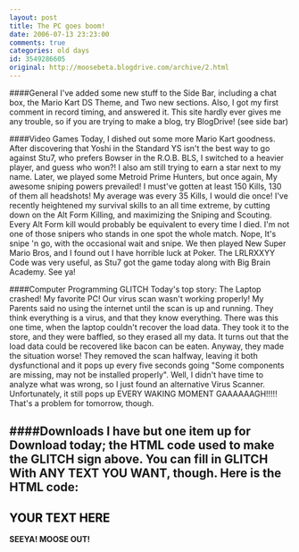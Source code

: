 ```yaml
---
layout: post
title: The PC goes boom!
date: 2006-07-13 23:23:00
comments: true
categories: old days
id: 3549286605
original: http://moosebeta.blogdrive.com/archive/2.html
---
```


####General
I've added some new stuff to the Side Bar, including a chat box, the Mario Kart DS Theme, and Two new sections. Also, I got my first comment in record timing, and answered it. This site hardly ever gives me any trouble, so if you are trying to make a blog, try BlogDrive! (see side bar)

####Video Games
Today, I dished out some more Mario Kart goodness. After discovering that Yoshi in the Standard YS isn't the best way to go against Stu7, who prefers Bowser in the R.O.B. BLS, I switched to a heavier player, and guess who won?! I also am still trying to earn a star next to my name. Later, we played some Metroid Prime Hunters, but once again, My awesome sniping powers prevailed! I must've gotten at least 150 Kills, 130 of them all headshots! My average was every 35 Kills, I would die once! I've recently heightened my survival skills to an all time extreme, by cutting down on the Alt Form Killing, and maximizing the Sniping and Scouting. Every Alt Form kill would probably be equivalent to every time I died. I'm not one of those snipers who stands in one spot the whole match. Nope, It's snipe 'n go, with the occasional wait and snipe. We then played New Super Mario Bros, and I found out I have horrible luck at Poker. The LRLRXXYY Code was very useful, as Stu7 got the game today along with Big Brain Academy. See ya!

####Computer Programming GLITCH
Today's top story: The Laptop crashed! My favorite PC! Our virus scan wasn't working properly! My Parents said no using the internet until the scan is up and running. They think everything is a virus, and that they know everything. There was this one time, when the laptop couldn't recover the load data. They took it to the store, and they were baffled, so they erased all my data. It turns out that the load data could be recovered like bacon can be eaten. Anyway, they made the situation worse! They removed the scan halfway, leaving it both dysfunctional and it pops up every five seconds going "Some components are missing, may not be installed properly". Well, I didn't have time to analyze what was wrong, so I just found an alternative Virus Scanner. Unfortunately, it still pops up EVERY WAKING MOMENT GAAAAAAGH!!!!! That's a problem for tomorrow, though.

####Downloads
I have but one item up for Download today; the HTML code used to make the GLITCH sign above. You can fill in GLITCH With ANY TEXT YOU WANT, though. Here is the HTML code: 
---
<font style="{filter:glow(dohtml]color:red, strength=3);height:0px;width:inherit} {text-decoration:none} " color="#000000">YOUR TEXT HERE</span></font>
---

**SEEYA! MOOSE OUT!**